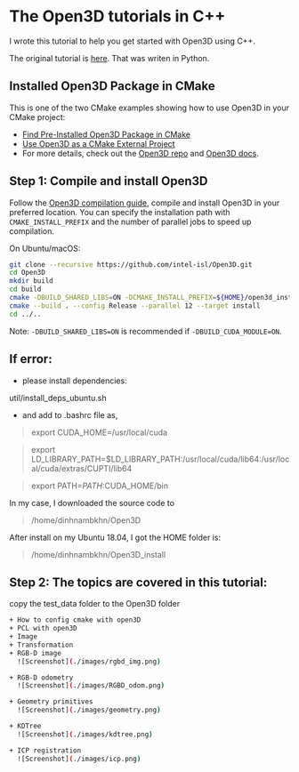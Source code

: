 # The Open3D tutorials in C++

I wrote this tutorial to help you get started with Open3D using C++.

The original tutorial is [here](http://www.open3d.org/docs/latest/tutorial). That was writen in Python.
## Installed Open3D Package in CMake
This is one of the two CMake examples showing how to use Open3D in your CMake
project:

* [Find Pre-Installed Open3D Package in CMake](https://github.com/intel-isl/open3d-cmake-find-package)
* [Use Open3D as a CMake External Project](https://github.com/intel-isl/open3d-cmake-external-project)
* For more details, check out the [Open3D repo](https://github.com/intel-isl/Open3D) and
  [Open3D docs](http://www.open3d.org/docs/release/cpp_project.html).

## Step 1: Compile and install Open3D
Follow the [Open3D compilation guide](http://www.open3d.org/docs/release/compilation.html), 
compile and install Open3D in your preferred location.
You can specify the installation path with `CMAKE_INSTALL_PREFIX` and the number of parallel jobs
to speed up compilation.

On Ubuntu/macOS:
```bash
git clone --recursive https://github.com/intel-isl/Open3D.git
cd Open3D
mkdir build
cd build
cmake -DBUILD_SHARED_LIBS=ON -DCMAKE_INSTALL_PREFIX=${HOME}/open3d_install ..
cmake --build . --config Release --parallel 12 --target install
cd ../..
```
Note: `-DBUILD_SHARED_LIBS=ON` is recommended if `-DBUILD_CUDA_MODULE=ON`.

## If error:
+ please install dependencies: 

util/install_deps_ubuntu.sh

+ and add to .bashrc file as,
> export CUDA_HOME=/usr/local/cuda

> export LD_LIBRARY_PATH=$LD_LIBRARY_PATH:/usr/local/cuda/lib64:/usr/local/cuda/extras/CUPTI/lib64

> export PATH=$PATH:$CUDA_HOME/bin

In my case, I downloaded the source code to 
>/home/dinhnambkhn/Open3D

After install on my Ubuntu 18.04, I got the HOME folder is:
>/home/dinhnambkhn/Open3D_install


## Step 2: The topics are covered in this tutorial:
copy the test_data folder to the Open3D folder

```bash
+ How to config cmake with open3D
+ PCL with open3D
+ Image
+ Transformation
+ RGB-D image
  ![Screenshot](./images/rgbd_img.png)

+ RGB-D odometry
  ![Screenshot](./images/RGBD_odom.png)

+ Geometry primitives
  ![Screenshot](./images/geometry.png)

+ KDTree
  ![Screenshot](./images/kdtree.png)

+ ICP registration
  ![Screenshot](./images/icp.png)

